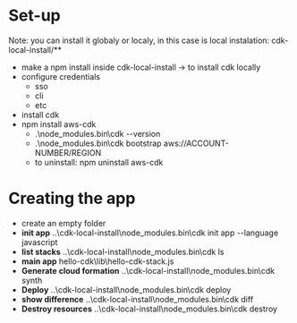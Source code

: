 # Set-up
Note: you can install it globaly or localy, in this case is local instalation: cdk-local-install/**
- make a npm install inside cdk-local-install -> to install cdk locally
- configure credentials
    - sso
    - cli 
    - etc
- install cdk
- npm install aws-cdk
    - .\node_modules\.bin\cdk --version
    - .\node_modules\.bin\cdk bootstrap aws://ACCOUNT-NUMBER/REGION
    - to uninstall: npm uninstall aws-cdk
# Creating the app
- create an empty folder
- **init app** ..\cdk-local-install\node_modules\.bin\cdk init app --language javascript
- **list stacks** ..\cdk-local-install\node_modules\.bin\cdk ls
- **main app** hello-cdk\lib\hello-cdk-stack.js
- **Generate cloud formation** ..\cdk-local-install\node_modules\.bin\cdk synth
- **Deploy** ..\cdk-local-install\node_modules\.bin\cdk deploy
- **show difference** ..\cdk-local-install\node_modules\.bin\cdk diff
- **Destroy resources** ..\cdk-local-install\node_modules\.bin\cdk destroy